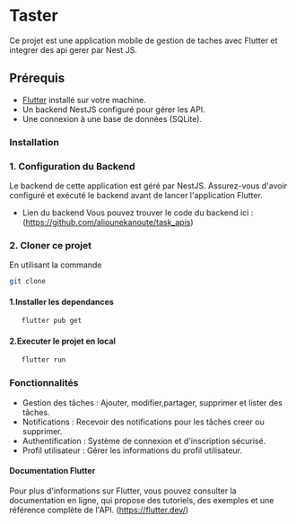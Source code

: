 # Taster

Ce projet est une application mobile de gestion de taches avec Flutter et integrer des api gerer par Nest JS.

## Prérequis

- [Flutter](https://flutter.dev/) installé sur votre machine.
- Un backend NestJS configuré pour gérer les API.
- Une connexion à une base de données (SQLite).

### Installation

### 1. Configuration du Backend
Le backend de cette application est géré par NestJS. Assurez-vous d'avoir configuré et exécuté le backend avant de lancer l'application Flutter.

- Lien du backend
Vous pouvez trouver le code du backend ici : 
(https://github.com/aliounekanoute/task_apis)

### 2. Cloner ce projet 
En utilisant la commande
```bash	
git clone
```

#### 1.Installer les dependances 

```bash	
   flutter pub get
```

#### 2.Executer le projet en local
```bash	
   flutter run
```

### Fonctionnalités

- Gestion des tâches : Ajouter, modifier,partager, supprimer et lister des tâches.
- Notifications : Recevoir des notifications pour les tâches creer ou supprimer.
- Authentification : Système de connexion et d'inscription sécurisé.
- Profil utilisateur : Gérer les informations du profil utilisateur.


#### Documentation Flutter

Pour plus d'informations sur Flutter, vous pouvez consulter la documentation en ligne, qui propose des tutoriels, des exemples et une référence complète de l'API.
(https://flutter.dev/)



